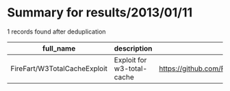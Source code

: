 
# Summary for results/2013/01/11
    
1 records found after deduplication

| full_name | description | html_url | matched_list | matched_count | pushed_at | size | stargazers_count | language | forks_count | vul_ids |
|------------------------------|----------------------------|-------------------------------------------------|----------------|-----------------|---------------------------|--------|--------------------|------------|---------------|-----------|
| FireFart/W3TotalCacheExploit | Exploit for w3-total-cache | https://github.com/FireFart/W3TotalCacheExploit | ['exploit'] | 1 | 2013-01-11 23:22:22+00:00 | 97 | 13 | Ruby | 7 | [] |
